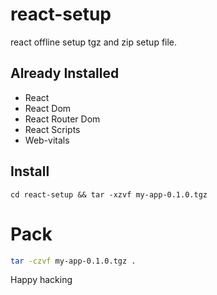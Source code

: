 # react-setup
react offline setup tgz and zip setup file.

## Already Installed
- React
- React Dom
- React Router Dom
- React Scripts
- Web-vitals

## Install
```console
cd react-setup && tar -xzvf my-app-0.1.0.tgz
```


# Pack 
```bash
tar -czvf my-app-0.1.0.tgz .
```
Happy hacking
